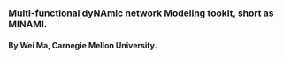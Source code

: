 ### Multi-functIonal dyNAmic network Modeling tookIt, short as MINAMI. 

#### By Wei Ma, Carnegie Mellon University. 
